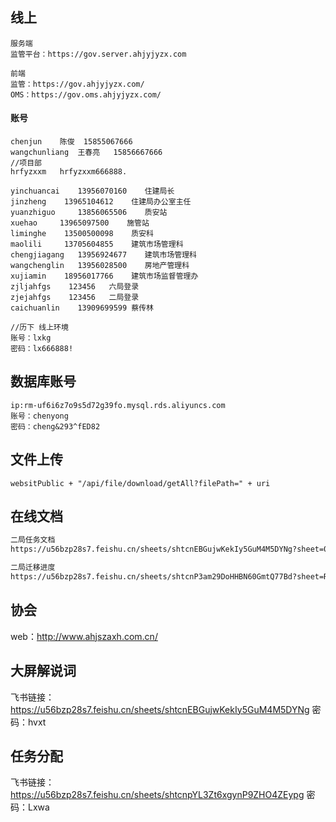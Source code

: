 ## 线上

```
服务端
监管平台：https://gov.server.ahjyjyzx.com

前端
监管：https://gov.ahjyjyzx.com/
OMS：https://gov.oms.ahjyjyzx.com/
```

#### 账号

```
chenjun    陈俊  15855067666
wangchunliang  王春亮   15856667666
//项目部
hrfyzxxm   hrfyzxxm666888.

yinchuancai    13956070160    住建局长
jinzheng    13965104612    住建局办公室主任
yuanzhiguo     13856065506    质安站
xuehao     13965097500    施管站
liminghe    13500500098    质安科
maolili     13705604855    建筑市场管理科
chengjiagang   13956924677    建筑市场管理科
wangchenglin   13956028500    房地产管理科
xujiamin    18956017766    建筑市场监督管理办
zjljahfgs    123456   六局登录
zjejahfgs    123456   二局登录
caichuanlin    13909699599 蔡传林

//历下 线上环境
账号：lxkg
密码：lx666888!
```



## 数据库账号

```
ip:rm-uf6i6z7o9s5d72g39fo.mysql.rds.aliyuncs.com
账号：chenyong
密码：cheng&293^fED82
```





## 文件上传

```
websitPublic + "/api/file/download/getAll?filePath=" + uri
```



## 在线文档

```tex
二局任务文档
https://u56bzp28s7.feishu.cn/sheets/shtcnEBGujwKekIy5GuM4M5DYNg?sheet=0wzopJ

二局迁移进度
https://u56bzp28s7.feishu.cn/sheets/shtcnP3am29DoHHBN60GmtQ77Bd?sheet=RNXYsD
```



## 协会 

web：http://www.ahjszaxh.com.cn/



## 大屏解说词

飞书链接：https://u56bzp28s7.feishu.cn/sheets/shtcnEBGujwKekIy5GuM4M5DYNg   密码：hvxt

## 任务分配

飞书链接：https://u56bzp28s7.feishu.cn/sheets/shtcnpYL3Zt6xgynP9ZHO4ZEypg   密码：Lxwa
